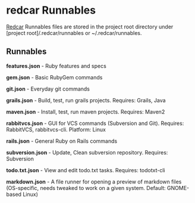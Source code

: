 redcar Runnables
================

[Redcar](http://redcareditor.com) Runnables files are stored in the project root directory under [project root]/.redcar/runnables or ~/.redcar/runnables.

Runnables
---------

**features.json** - Ruby features and specs

**gem.json** - Basic RubyGem commands

**git.json** - Everyday git commands

**grails.json** - Build, test, run grails projects. Requires: Grails, Java

**maven.json** - Install, test, run maven projects. Requires: Maven2

**rabbitvcs.json** - GUI for VCS commands (Subversion and Git). Requires: RabbitVCS, rabbitvcs-cli. Platform: Linux

**rails.json** - General Ruby on Rails commands

**subversion.json** - Update, Clean subversion repository. Requires: Subversion

**todo.txt.json** - View and edit todo.txt tasks. Requires: todotxt-cli

**markdown.json** - A file runner for opening a preview of markdown files (OS-specific, needs tweaked to work on a given system. Default: GNOME-based Linux)
